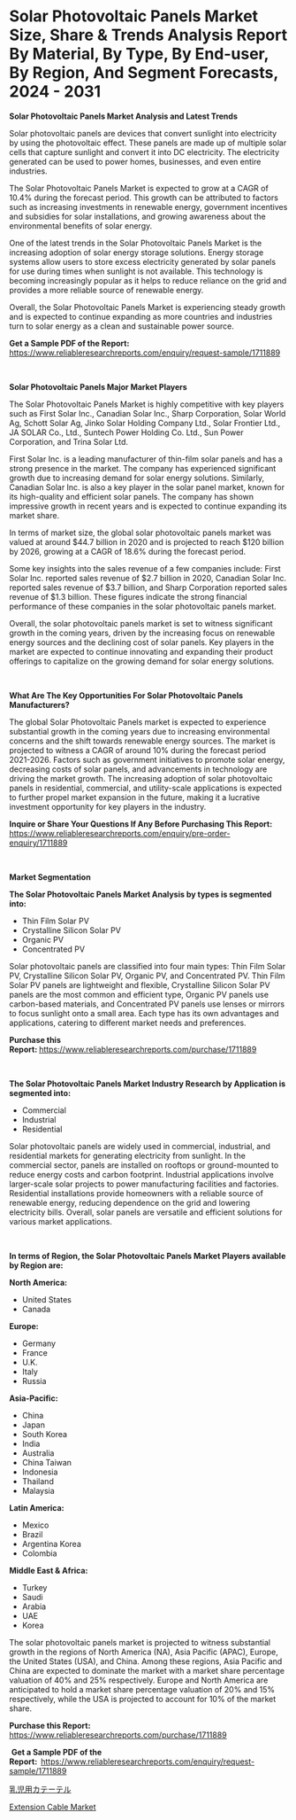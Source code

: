 <p><h1>Solar Photovoltaic Panels Market Size, Share & Trends Analysis Report By Material, By Type, By End-user, By Region, And Segment Forecasts, 2024 - 2031</h1></p><p><strong>Solar Photovoltaic Panels Market Analysis and Latest Trends</strong></p>
<p><p>Solar photovoltaic panels are devices that convert sunlight into electricity by using the photovoltaic effect. These panels are made up of multiple solar cells that capture sunlight and convert it into DC electricity. The electricity generated can be used to power homes, businesses, and even entire industries.</p><p>The Solar Photovoltaic Panels Market is expected to grow at a CAGR of 10.4% during the forecast period. This growth can be attributed to factors such as increasing investments in renewable energy, government incentives and subsidies for solar installations, and growing awareness about the environmental benefits of solar energy.</p><p>One of the latest trends in the Solar Photovoltaic Panels Market is the increasing adoption of solar energy storage solutions. Energy storage systems allow users to store excess electricity generated by solar panels for use during times when sunlight is not available. This technology is becoming increasingly popular as it helps to reduce reliance on the grid and provides a more reliable source of renewable energy.</p><p>Overall, the Solar Photovoltaic Panels Market is experiencing steady growth and is expected to continue expanding as more countries and industries turn to solar energy as a clean and sustainable power source.</p></p>
<p><strong>Get a Sample PDF of the Report:&nbsp;</strong> <a href="https://www.reliableresearchreports.com/enquiry/request-sample/1711889">https://www.reliableresearchreports.com/enquiry/request-sample/1711889</a></p>
<p>&nbsp;</p>
<p><strong>Solar Photovoltaic Panels Major Market Players</strong></p>
<p><p>The Solar Photovoltaic Panels Market is highly competitive with key players such as First Solar Inc., Canadian Solar Inc., Sharp Corporation, Solar World Ag, Schott Solar Ag, Jinko Solar Holding Company Ltd., Solar Frontier Ltd., JA SOLAR Co., Ltd., Suntech Power Holding Co. Ltd., Sun Power Corporation, and Trina Solar Ltd. </p><p>First Solar Inc. is a leading manufacturer of thin-film solar panels and has a strong presence in the market. The company has experienced significant growth due to increasing demand for solar energy solutions. Similarly, Canadian Solar Inc. is also a key player in the solar panel market, known for its high-quality and efficient solar panels. The company has shown impressive growth in recent years and is expected to continue expanding its market share.</p><p>In terms of market size, the global solar photovoltaic panels market was valued at around $44.7 billion in 2020 and is projected to reach $120 billion by 2026, growing at a CAGR of 18.6% during the forecast period. </p><p>Some key insights into the sales revenue of a few companies include: First Solar Inc. reported sales revenue of $2.7 billion in 2020, Canadian Solar Inc. reported sales revenue of $3.7 billion, and Sharp Corporation reported sales revenue of $1.3 billion. These figures indicate the strong financial performance of these companies in the solar photovoltaic panels market.</p><p>Overall, the solar photovoltaic panels market is set to witness significant growth in the coming years, driven by the increasing focus on renewable energy sources and the declining cost of solar panels. Key players in the market are expected to continue innovating and expanding their product offerings to capitalize on the growing demand for solar energy solutions.</p></p>
<p>&nbsp;</p>
<p><strong>What Are The Key Opportunities For Solar Photovoltaic Panels Manufacturers?</strong></p>
<p><p>The global Solar Photovoltaic Panels market is expected to experience substantial growth in the coming years due to increasing environmental concerns and the shift towards renewable energy sources. The market is projected to witness a CAGR of around 10% during the forecast period 2021-2026. Factors such as government initiatives to promote solar energy, decreasing costs of solar panels, and advancements in technology are driving the market growth. The increasing adoption of solar photovoltaic panels in residential, commercial, and utility-scale applications is expected to further propel market expansion in the future, making it a lucrative investment opportunity for key players in the industry.</p></p>
<p><strong>Inquire or Share Your Questions If Any Before Purchasing This Report:</strong> <a href="https://www.reliableresearchreports.com/enquiry/pre-order-enquiry/1711889">https://www.reliableresearchreports.com/enquiry/pre-order-enquiry/1711889</a></p>
<p>&nbsp;</p>
<p><strong>Market Segmentation</strong></p>
<p><strong>The Solar Photovoltaic Panels Market Analysis by types is segmented into:</strong></p>
<p><ul><li>Thin Film Solar PV</li><li>Crystalline Silicon Solar PV</li><li>Organic PV</li><li>Concentrated PV</li></ul></p>
<p><p>Solar photovoltaic panels are classified into four main types: Thin Film Solar PV, Crystalline Silicon Solar PV, Organic PV, and Concentrated PV. Thin Film Solar PV panels are lightweight and flexible, Crystalline Silicon Solar PV panels are the most common and efficient type, Organic PV panels use carbon-based materials, and Concentrated PV panels use lenses or mirrors to focus sunlight onto a small area. Each type has its own advantages and applications, catering to different market needs and preferences.</p></p>
<p><strong>Purchase this Report:&nbsp;</strong><a href="https://www.reliableresearchreports.com/purchase/1711889">https://www.reliableresearchreports.com/purchase/1711889</a></p>
<p>&nbsp;</p>
<p><strong>The Solar Photovoltaic Panels Market Industry Research by Application is segmented into:</strong></p>
<p><ul><li>Commercial</li><li>Industrial</li><li>Residential</li></ul></p>
<p><p>Solar photovoltaic panels are widely used in commercial, industrial, and residential markets for generating electricity from sunlight. In the commercial sector, panels are installed on rooftops or ground-mounted to reduce energy costs and carbon footprint. Industrial applications involve larger-scale solar projects to power manufacturing facilities and factories. Residential installations provide homeowners with a reliable source of renewable energy, reducing dependence on the grid and lowering electricity bills. Overall, solar panels are versatile and efficient solutions for various market applications.</p></p>
<p>&nbsp;</p>
<p><strong>In terms of Region, the Solar Photovoltaic Panels Market Players available by Region are:</strong></p>
<p>
    <p> <strong> North America: </strong>
        <ul>
            <li>United States</li>
            <li>Canada</li>
        </ul>
        </p> 
    <p> <strong> Europe: </strong>
        <ul>
            <li>Germany</li>
            <li>France</li>
            <li>U.K.</li>
            <li>Italy</li>
            <li>Russia</li>
        </ul>
        </p> 
    <p> <strong> Asia-Pacific: </strong>
        <ul>
            <li>China</li>
            <li>Japan</li>
            <li>South Korea</li>
            <li>India</li>
            <li>Australia</li>
            <li>China Taiwan</li>
            <li>Indonesia</li>
            <li>Thailand</li>
            <li>Malaysia</li>
        </ul>
        </p> 
    <p> <strong> Latin America: </strong>
        <ul>
            <li>Mexico</li>
            <li>Brazil</li>
            <li>Argentina Korea</li>
            <li>Colombia</li>
        </ul>
        </p> 
    <p> <strong> Middle East & Africa: </strong>
        <ul>
            <li>Turkey</li>
            <li>Saudi</li>
            <li>Arabia</li>
            <li>UAE</li>
            <li>Korea</li>
        </ul>
    </p>
    </p>
<p><p>The solar photovoltaic panels market is projected to witness substantial growth in the regions of North America (NA), Asia Pacific (APAC), Europe, the United States (USA), and China. Among these regions, Asia Pacific and China are expected to dominate the market with a market share percentage valuation of 40% and 25% respectively. Europe and North America are anticipated to hold a market share percentage valuation of 20% and 15% respectively, while the USA is projected to account for 10% of the market share.</p></p>
<p><strong>Purchase this Report: </strong><a href="https://www.reliableresearchreports.com/purchase/1711889">https://www.reliableresearchreports.com/purchase/1711889</a></p>
<p>&nbsp;<strong>Get a Sample PDF of the Report:&nbsp;&nbsp;</strong><a href="https://www.reliableresearchreports.com/enquiry/request-sample/1711889">https://www.reliableresearchreports.com/enquiry/request-sample/1711889</a></p>
<p><strong></strong></p>
<p><p><a href="https://medium.com/@freedayundt2023/%E4%B9%B3%E5%85%90%E3%82%AB%E3%83%86%E3%83%BC%E3%83%86%E3%83%AB%E5%B8%82%E5%A0%B4%E3%81%AE%E3%82%A4%E3%83%B3%E3%82%B5%E3%82%A4%E3%83%88-%E5%B8%82%E5%A0%B4%E5%8B%95%E5%90%91-%E6%88%90%E9%95%B7-2024%E5%B9%B4%E3%81%8B%E3%82%892031%E5%B9%B4%E3%81%BE%E3%81%A7%E3%81%AE%E4%BA%88%E6%B8%AC-d8bb36070619">乳児用カテーテル</a></p><p><a href="https://github.com/PeterParrish5/Market-Research-Report-List-4/blob/main/extension-cable-market.md">Extension Cable Market</a></p></p>